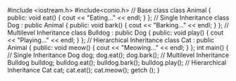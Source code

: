 #include <iostream.h>
#include<conio.h>
// Base class
class Animal {
public:
    void eat() {
        cout << "Eating..." << endl;
    }
};
// Single Inheritance
class Dog : public Animal {
public:
    void bark() {
        cout << "Barking..." << endl;
    }
};
// Multilevel Inheritance
class Bulldog : public Dog {
public:
    void play() {
        cout << "Playing..." << endl;
    }
};
// Hierarchical Inheritance
class Cat : public Animal {
public:
    void meow() {
        cout << "Meowing..." << endl;
    }
};
int main() {
    // Single Inheritance
    Dog dog;
    dog.eat();
    dog.bark();
    // Multilevel Inheritance
    Bulldog bulldog;
    bulldog.eat();
    bulldog.bark();
    bulldog.play();
    // Hierarchical Inheritance
    Cat cat;
    cat.eat();
    cat.meow();
getch ();
}
